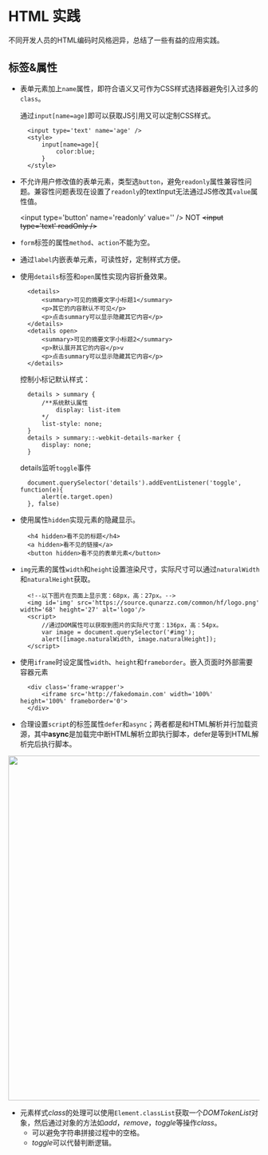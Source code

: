 # HTML 实践
不同开发人员的HTML编码时风格迥异，总结了一些有益的应用实践。
## 标签&属性
- 表单元素加上`name`属性，即符合语义又可作为CSS样式选择器避免引入过多的`class`。

    通过`input[name=age]`即可以获取JS引用又可以定制CSS样式。

        <input type='text' name='age' />
        <style>
            input[name=age]{
                color:blue;
            }
        </style>
- 不允许用户修改值的表单元素，类型选`button`，避免`readonly`属性兼容性问题。兼容性问题表现在设置了`readonly`的textInput无法通过JS修改其`value`属性值。

    &lt;input type='button' name='readonly' value='' /&gt; NOT <del>&lt;input type='text' readOnly /&gt;</del>

- `form`标签的属性`method`、`action`不能为空。
- 通过`label`内嵌表单元素，可读性好，定制样式方便。
- 使用`details`标签和`open`属性实现内容折叠效果。

        <details>
            <summary>可见的摘要文字小标题1</summary>
            <p>其它的内容默认不可见</p>
            <p>点击summary可以显示隐藏其它内容</p>
        </details>
        <details open>
            <summary>可见的摘要文字小标题2</summary>
            <p>默认展开其它的内容</p>v
            <p>点击summary可以显示隐藏其它内容</p>
        </details>
    控制小标记默认样式：

        details > summary {
            /**系统默认属性
                display: list-item
            */
            list-style: none;
        }
        details > summary::-webkit-details-marker {
            display: none;
        }
    details监听`toggle`事件

        document.querySelector('details').addEventListener('toggle', function(e){
            alert(e.target.open)
        }, false)

- 使用属性`hidden`实现元素的隐藏显示。

        <h4 hidden>看不见的标题</h4>
        <a hidden>看不见的链接</a>
        <button hidden>看不见的表单元素</button>
- `img`元素的属性`width`和`height`设置渲染尺寸，实际尺寸可以通过`naturalWidth`和`naturalHeight`获取。

        <!--以下图片在页面上显示宽：68px，高：27px。-->
        <img id='img' src='https://source.qunarzz.com/common/hf/logo.png' width='68' height='27' alt='logo'/>
        <script>
            //通过DOM属性可以获取到图片的实际尺寸宽：136px，高：54px。
            var image = document.querySelector('#img');
            alert([image.naturalWidth, image.naturalHeight]);
        </script>
- 使用`iframe`时设定属性`width`、`height`和`frameborder`。嵌入页面时外部需要容器元素

        <div class='frame-wrapper'>
            <iframe src='http://fakedomain.com' width='100%' height='100%' frameborder='0'>
        </div>
- 合理设置`script`的标签属性`defer`和`async`；两者都是和HTML解析并行加载资源，其中**async**是加载完中断HTML解析立即执行脚本，defer是等到HTML解析完后执行脚本。
<img alt='' src='https://www.w3.org/TR/2017/REC-html52-20171214/images/asyncdefer.svg' width='690'/>

- 元素样式*class*的处理可以使用`Element.classList`获取一个*DOMTokenList*对象，然后通过对象的方法如*add*，*remove*，*toggle*等操作*class*。
  - 可以避免字符串拼接过程中的空格。
  - *toggle*可以代替判断逻辑。
